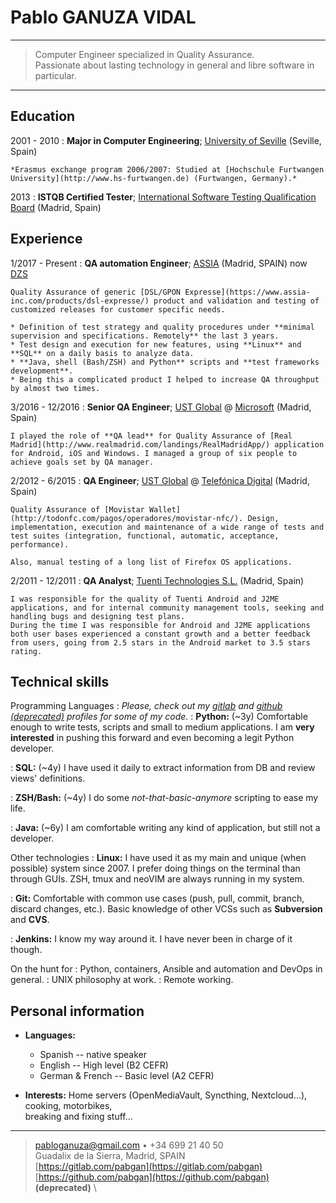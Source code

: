 Pablo GANUZA VIDAL
==================

----

> Computer Engineer specialized in Quality Assurance.\
> Passionate about lasting technology in general and libre software in particular.

----

Education
---------

2001 - 2010
:	**Major in Computer Engineering**; [University of Seville](https://www.informatica.us.es/) (Seville, Spain)

	*Erasmus exchange program 2006/2007: Studied at [Hochschule Furtwangen University](http://www.hs-furtwangen.de) (Furtwangen, Germany).*

2013
:	**ISTQB Certified Tester**; [International Software Testing Qualification Board](http://www.istqb.org/) (Madrid, Spain)

Experience
----------

1/2017 - Present 
:	**QA automation Engineer**; [ASSIA](https://www.assia-inc.com) (Madrid, SPAIN) now [DZS](https://dzsi.com/)

	Quality Assurance of generic [DSL/GPON Expresse](https://www.assia-inc.com/products/dsl-expresse/) product and validation and testing of customized releases for customer specific needs.

	* Definition of test strategy and quality procedures under **minimal supervision and specifications. Remotely** the last 3 years.
	* Test design and execution for new features, using **Linux** and **SQL** on a daily basis to analyze data.
	* **Java, shell (Bash/ZSH) and Python** scripts and **test frameworks development**.
	* Being this a complicated product I helped to increase QA throughput by almost two times.

3/2016 - 12/2016
:	**Senior QA Engineer**; [UST Global](https://www.linkedin.com/company/ustglobal) @ [Microsoft](http://www.microsoft.com) (Madrid, Spain)

	I played the role of **QA lead** for Quality Assurance of [Real Madrid](http://www.realmadrid.com/landings/RealMadridApp/) application for Android, iOS and Windows. I managed a group of six people to achieve goals set by QA manager.


2/2012 - 6/2015
:	**QA Engineer**; [UST Global](http://www.linkedin.com/company/ustglobal) @ [Telefónica Digital](http://www.tid.es) (Madrid, Spain)

	Quality Assurance of [Movistar Wallet](http://todonfc.com/pagos/operadores/movistar-nfc/). Design, implementation, execution and maintenance of a wide range of tests and test suites (integration, functional, automatic, acceptance, performance).

	Also, manual testing of a long list of Firefox OS applications.

2/2011 - 12/2011
:	**QA Analyst**; [Tuenti Technologies S.L.](https://www.tuenti.es) (Madrid, Spain)

	I was responsible for the quality of Tuenti Android and J2ME applications, and for internal community management tools, seeking and handling bugs and designing test plans.  
	During the time I was responsible for Android and J2ME applications both user bases experienced a constant growth and a better feedback from users, going from 2.5 stars in the Android market to 3.5 stars rating.


Technical skills
----------------

Programming Languages
:	_Please, check out my [gitlab](https://gitlab.com/pabgan) and [github (deprecated)](https://github.com/pabgan) profiles for some of my code._
:	**Python:** (~3y) Comfortable enough to write tests, scripts and small to medium applications. I am **very interested** in pushing this forward and even becoming a legit Python developer.

:	**SQL:** (~4y) I have used it daily to extract information from DB and review views' definitions.

:	**ZSH/Bash:** (~4y) I do some _not-that-basic-anymore_ scripting to ease my life.

:	**Java:** (~6y) I am comfortable writing any kind of application, but still not a developer.


Other technologies
:	**Linux:** I have used it as my main and unique (when possible) system since 2007. I prefer doing things on the terminal than through GUIs. ZSH, tmux and neoVIM are always running in my system.
   
:	**Git:** Comfortable with common use cases (push, pull, commit, branch, discard changes, etc.). Basic knowledge of other VCSs such as **Subversion** and **CVS**.

:	**Jenkins:** I know my way around it. I have never been in charge of it though.


On the hunt for
:	Python, containers, Ansible and automation and DevOps in general.
:	UNIX philosophy at work.
:	Remote working.


Personal information
-----------------

* **Languages:**

	* Spanish         --  native speaker
	* English         --  High level (B2 CEFR)
	* German & French --  Basic level (A2 CEFR)

* **Interests:** Home servers (OpenMediaVault, Syncthing, Nextcloud...), cooking, motorbikes,\
		breaking and fixing stuff...

----

> <pabloganuza@gmail.com> • +34 699 21 40 50 \
>  Guadalix de la Sierra, Madrid, SPAIN \
> [https://gitlab.com/pabgan](https://gitlab.com/pabgan) \
> [https://github.com/pabgan](https://github.com/pabgan) **(deprecated)** \
